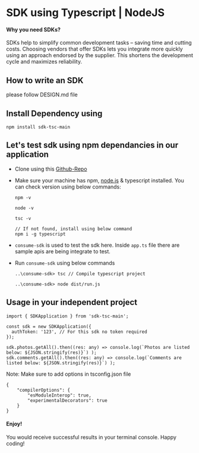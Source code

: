 # SDK using Typescript | NodeJS

#### Why you need SDKs?
SDKs help to simplify common development tasks – saving time and cutting costs. Choosing vendors that offer SDKs lets you integrate more quickly using an approach endorsed by the supplier. This shortens the development cycle and maximizes reliability.

## How to write an SDK
please follow DESIGN.md file


## Install Dependency using
```
npm install sdk-tsc-main
```

## Let's test sdk using npm dependancies in our application
- Clone using this [Github-Repo](https://github.com/poonam-hashira/sdk-box)

- Make sure your machine has npm, [node.js](https://nodejs.org/en/download) & typescript installed. You can check version using below commands:
  ```
  npm -v
  ```
  ```
  node -v
  ```
  ```
  tsc -v 
  
  // If not found, install using below command
  npm i -g typescript
  ```
- `consume-sdk` is used to test the sdk here. Inside `app.ts` file there are sample apis are being integrate to test.

- Run `consume-sdk` using below commands
  ```
  ..\consume-sdk> tsc // Compile typescript project
  ```
  ```
  ..\consume-sdk> node dist/run.js
  ```

## Usage in your independent project
```
import { SDKApplication } from 'sdk-tsc-main';

const sdk = new SDKApplication({
  authToken: '123', // For this sdk no token required
});

sdk.photos.getAll().then((res: any) => console.log(`Photos are listed below: ${JSON.stringify(res)}`) );
sdk.comments.getAll().then((res: any) => console.log(`Comments are listed below: ${JSON.stringify(res)}`) );
```

Note: Make sure to add options in tsconfig.json file
  ```
  {
      "compilerOptions": {
          "esModuleInterop": true,
          "experimentalDecorators": true
      }
  }
  ```

#### Enjoy!
You would receive successful results in your terminal console. Happy coding!